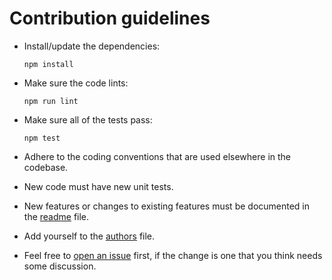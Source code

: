 # Contribution guidelines

* Install/update the dependencies:
  ```
  npm install
  ```

* Make sure the code lints:
  ```
  npm run lint
  ```

* Make sure all of the tests pass:
  ```
  npm test
  ```

* Adhere to the coding conventions
  that are used elsewhere in the codebase.

* New code must have new unit tests.

* New features
  or changes to existing features
  must be documented in the [readme] file.

* Add yourself to the [authors] file.

* Feel free to [open an issue][newissue] first,
  if the change is one that you think
  needs some discussion.

[readme]: https://github.com/philbooth/bfj/blob/master/README.md
[authors]: https://github.com/philbooth/bfj/blob/master/AUTHORS
[newissue]: https://github.com/philbooth/bfj/issues/new
[issues]: https://github.com/philbooth/bfj/issues

